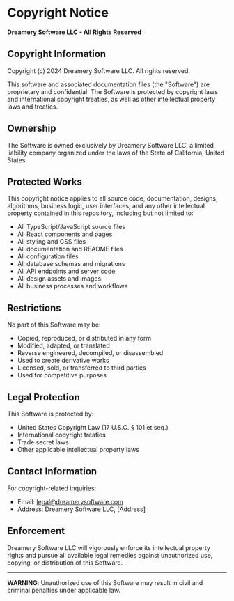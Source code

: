 # Copyright Notice

**Dreamery Software LLC - All Rights Reserved**

## Copyright Information

Copyright (c) 2024 Dreamery Software LLC. All rights reserved.

This software and associated documentation files (the "Software") are proprietary and confidential. The Software is protected by copyright laws and international copyright treaties, as well as other intellectual property laws and treaties.

## Ownership

The Software is owned exclusively by Dreamery Software LLC, a limited liability company organized under the laws of the State of California, United States.

## Protected Works

This copyright notice applies to all source code, documentation, designs, algorithms, business logic, user interfaces, and any other intellectual property contained in this repository, including but not limited to:

- All TypeScript/JavaScript source files
- All React components and pages
- All styling and CSS files
- All documentation and README files
- All configuration files
- All database schemas and migrations
- All API endpoints and server code
- All design assets and images
- All business processes and workflows

## Restrictions

No part of this Software may be:
- Copied, reproduced, or distributed in any form
- Modified, adapted, or translated
- Reverse engineered, decompiled, or disassembled
- Used to create derivative works
- Licensed, sold, or transferred to third parties
- Used for competitive purposes

## Legal Protection

This Software is protected by:
- United States Copyright Law (17 U.S.C. § 101 et seq.)
- International copyright treaties
- Trade secret laws
- Other applicable intellectual property laws

## Contact Information

For copyright-related inquiries:
- Email: legal@dreamerysoftware.com
- Address: Dreamery Software LLC, [Address]

## Enforcement

Dreamery Software LLC will vigorously enforce its intellectual property rights and pursue all available legal remedies against unauthorized use, copying, or distribution of this Software.

---

**WARNING**: Unauthorized use of this Software may result in civil and criminal penalties under applicable law.
